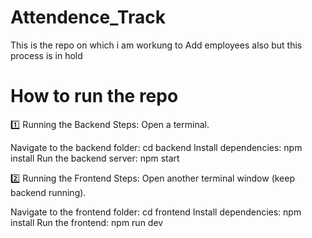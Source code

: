 # Attendence_Track
This is the repo on which i am workung to Add employees also but this process is in hold 
# How to run the repo
1️⃣ Running the Backend
Steps:
Open a terminal.

Navigate to the backend folder:
cd backend
Install dependencies:
npm install
Run the backend server:
npm start

2️⃣ Running the Frontend
Steps:
Open another terminal window (keep backend running).

Navigate to the frontend folder:
cd frontend
Install dependencies:
npm install
Run the frontend:
npm run dev
